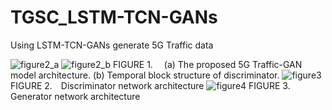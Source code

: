 # TGSC_LSTM-TCN-GANs

Using LSTM-TCN-GANs generate 5G Traffic data

![figure2_a](https://user-images.githubusercontent.com/57590655/148371274-3a2b0d83-78b6-46d5-ae62-d5c67d791f46.jpg)
![figure2_b](https://user-images.githubusercontent.com/57590655/148371278-665a1d36-a663-41b8-b3c0-6d9890aca049.jpg)
FIGURE 1.  (a) The proposed 5G Traffic-GAN model architecture. (b) Temporal block structure of discriminator.
![figure3](https://user-images.githubusercontent.com/57590655/148371279-f4f2126b-36b6-4909-88fb-987043d520e9.jpg)
FIGURE 2. Discriminator network architecture
![figure4](https://user-images.githubusercontent.com/57590655/148371281-37c9d661-a22c-4f79-b817-5a8b4b7fced1.jpg)
FIGURE 3. Generator network architecture
